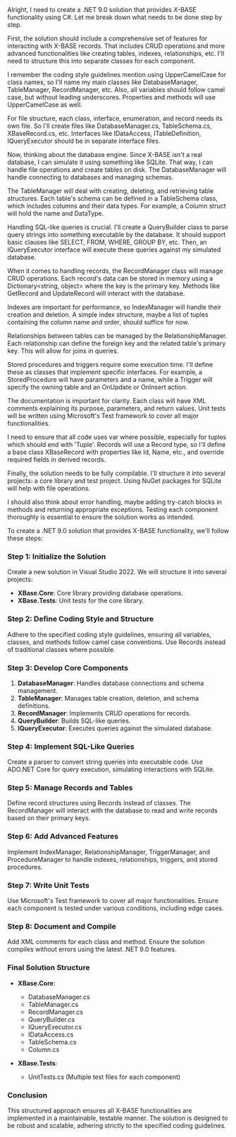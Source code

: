 ﻿<think>
Alright, I need to create a .NET 9.0 solution that provides X-BASE functionality using C#. Let me break down what needs to be done step by step.

First, the solution should include a comprehensive set of features for interacting with X-BASE records. That includes CRUD operations and more advanced functionalities like creating tables, indexes, relationships, etc. I'll need to structure this into separate classes for each component.

I remember the coding style guidelines mention using UpperCamelCase for class names, so I'll name my main classes like DatabaseManager, TableManager, RecordManager, etc. Also, all variables should follow camel case, but without leading underscores. Properties and methods will use UpperCamelCase as well.

For file structure, each class, interface, enumeration, and record needs its own file. So I'll create files like DatabaseManager.cs, TableSchema.cs, XBaseRecord.cs, etc. Interfaces like IDataAccess, ITableDefinition, IQueryExecutor should be in separate interface files.

Now, thinking about the database engine. Since X-BASE isn't a real database, I can simulate it using something like SQLite. That way, I can handle file operations and create tables on disk. The DatabaseManager will handle connecting to databases and managing schemas.

The TableManager will deal with creating, deleting, and retrieving table structures. Each table's schema can be defined in a TableSchema class, which includes columns and their data types. For example, a Column struct will hold the name and DataType.

Handling SQL-like queries is crucial. I'll create a QueryBuilder class to parse query strings into something executable by the database. It should support basic clauses like SELECT, FROM, WHERE, GROUP BY, etc. Then, an IQueryExecutor interface will execute these queries against my simulated database.

When it comes to handling records, the RecordManager class will manage CRUD operations. Each record's data can be stored in memory using a Dictionary<string, object> where the key is the primary key. Methods like GetRecord and UpdateRecord will interact with the database.

Indexes are important for performance, so IndexManager will handle their creation and deletion. A simple index structure, maybe a list of tuples containing the column name and order, should suffice for now.

Relationships between tables can be managed by the RelationshipManager. Each relationship can define the foreign key and the related table's primary key. This will allow for joins in queries.

Stored procedures and triggers require some execution time. I'll define these as classes that implement specific interfaces. For example, a StoredProcedure will have parameters and a name, while a Trigger will specify the owning table and an OnUpdate or OnInsert action.

The documentation is important for clarity. Each class will have XML comments explaining its purpose, parameters, and return values. Unit tests will be written using Microsoft's Test framework to cover all major functionalities.

I need to ensure that all code uses var where possible, especially for tuples which should end with 'Tuple'. Records will use a Record type, so I'll define a base class XBaseRecord with properties like Id, Name, etc., and override required fields in derived records.

Finally, the solution needs to be fully compilable. I'll structure it into several projects: a core library and test project. Using NuGet packages for SQLite will help with file operations.

I should also think about error handling, maybe adding try-catch blocks in methods and returning appropriate exceptions. Testing each component thoroughly is essential to ensure the solution works as intended.
</think>

To create a .NET 9.0 solution that provides X-BASE functionality, we'll follow these steps:

### Step 1: Initialize the Solution
Create a new solution in Visual Studio 2022. We will structure it into several projects:
- **XBase.Core**: Core library providing database operations.
- **XBase.Tests**: Unit tests for the core library.

### Step 2: Define Coding Style and Structure
Adhere to the specified coding style guidelines, ensuring all variables, classes, and methods follow camel case conventions. Use Records instead of traditional classes where possible.

### Step 3: Develop Core Components
1. **DatabaseManager**: Handles database connections and schema management.
2. **TableManager**: Manages table creation, deletion, and schema definitions.
3. **RecordManager**: Implements CRUD operations for records.
4. **QueryBuilder**: Builds SQL-like queries.
5. **IQueryExecutor**: Executes queries against the simulated database.

### Step 4: Implement SQL-Like Queries
Create a parser to convert string queries into executable code. Use ADO.NET Core for query execution, simulating interactions with SQLite.

### Step 5: Manage Records and Tables
Define record structures using Records instead of classes. The RecordManager will interact with the database to read and write records based on their primary keys.

### Step 6: Add Advanced Features
Implement IndexManager, RelationshipManager, TriggerManager, and ProcedureManager to handle indexes, relationships, triggers, and stored procedures.

### Step 7: Write Unit Tests
Use Microsoft's Test framework to cover all major functionalities. Ensure each component is tested under various conditions, including edge cases.

### Step 8: Document and Compile
Add XML comments for each class and method. Ensure the solution compiles without errors using the latest .NET 9.0 features.

### Final Solution Structure
- **XBase.Core**:
  - DatabaseManager.cs
  - TableManager.cs
  - RecordManager.cs
  - QueryBuilder.cs
  - IQueryExecutor.cs
  - IDataAccess.cs
  - TableSchema.cs
  - Column.cs

- **XBase.Tests**:
  - UnitTests.cs (Multiple test files for each component)

### Conclusion
This structured approach ensures all X-BASE functionalities are implemented in a maintainable, testable manner. The solution is designed to be robust and scalable, adhering strictly to the specified coding guidelines.